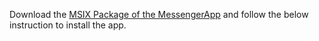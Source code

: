 Download the [MSIX Package of the MessengerApp]() and follow the below instruction to install the app.

